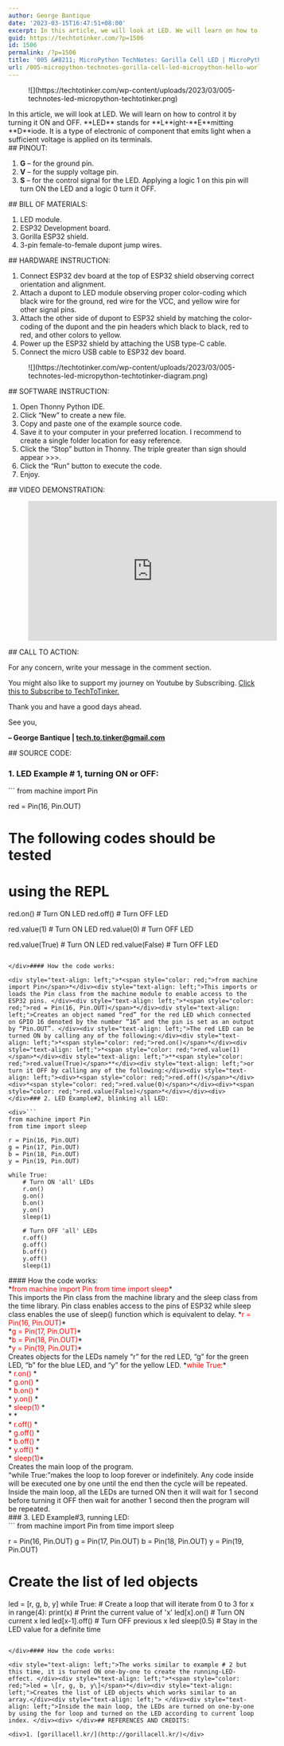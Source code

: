 ```yaml
---
author: George Bantique
date: '2023-03-15T16:47:51+08:00'
excerpt: In this article, we will look at LED. We will learn on how to control it by turning it ON and OFF. LED stands for Light-Emitting Diode. It is a type of electronic of component that emits light when a sufficient voltage is applied on its terminals.
guid: https://techtotinker.com/?p=1506
id: 1506
permalink: /?p=1506
title: '005 &#8211; MicroPython TechNotes: Gorilla Cell LED | MicroPython Hello World'
url: /005-micropython-technotes-gorilla-cell-led-micropython-hello-world629-revision-v1-005-8211-MicroPython-TechNotes-Gorilla-Cell-LED-MicroPython-Hello-World
---
```



<figure class="wp-block-image size-full">![](https://techtotinker.com/wp-content/uploads/2023/03/005-technotes-led-micropython-techtotinker.png)</figure>In this article, we will look at LED. We will learn on how to control it by turning it ON and OFF. **LED** stands for **L**ight-**E**mitting **D**iode. It is a type of electronic of component that emits light when a sufficient voltage is applied on its terminals.

<div> </div>## PINOUT:

1. **G** – for the ground pin.
2. **V** – for the supply voltage pin.
3. **S** – for the control signal for the LED. Applying a logic 1 on this pin will turn ON the LED and a logic 0 turn it OFF.

<div> </div>## BILL OF MATERIALS:

1. LED module.
2. ESP32 Development board.
3. Gorilla ESP32 shield.
4. 3-pin female-to-female dupont jump wires.

<div> </div>## HARDWARE INSTRUCTION:

1. Connect ESP32 dev board at the top of ESP32 shield observing correct orientation and alignment.
2. Attach a dupont to LED module observing proper color-coding which black wire for the ground, red wire for the VCC, and yellow wire for other signal pins.
3. Attach the other side of dupont to ESP32 shield by matching the color-coding of the dupont and the pin headers which black to black, red to red, and other colors to yellow.
4. Power up the ESP32 shield by attaching the USB type-C cable.
5. Connect the micro USB cable to ESP32 dev board.

<figure class="wp-block-image size-full">![](https://techtotinker.com/wp-content/uploads/2023/03/005-technotes-led-micropython-techtotinker-diagram.png)</figure><div> </div>## SOFTWARE INSTRUCTION:

1. Open Thonny Python IDE.
2. Click “New” to create a new file.
3. Copy and paste one of the example source code.
4. Save it to your computer in your preferred location. I recommend to create a single folder location for easy reference.
5. Click the “Stop” button in Thonny. The triple greater than sign should appear &gt;&gt;&gt;.
6. Click the “Run” button to execute the code.
7. Enjoy.

<div> </div>## VIDEO DEMONSTRATION:

<figure class="wp-block-embed is-type-video is-provider-youtube wp-block-embed-youtube wp-embed-aspect-16-9 wp-has-aspect-ratio"><div class="wp-block-embed__wrapper"><iframe allow="accelerometer; autoplay; clipboard-write; encrypted-media; gyroscope; picture-in-picture; web-share" allowfullscreen="" frameborder="0" height="281" loading="lazy" src="https://www.youtube.com/embed/CsMkJr3qhH4?feature=oembed" title="005 - MicroPython TechNotes: LED | MicroPython Hello World" width="500"></iframe></div></figure><div> </div>## CALL TO ACTION:

For any concern, write your message in the comment section.

You might also like to support my journey on Youtube by Subscribing. [Click this to Subscribe to TechToTinker.](https://www.youtube.com/c/TechToTinker?sub_confirmation=1)

Thank you and have a good days ahead.

See you,

**– George Bantique | tech.to.tinker@gmail.com**

<div> </div>## SOURCE CODE:

### 1. LED Example # 1, turning ON or OFF:

<div>```
from machine import Pin

red = Pin(16, Pin.OUT)

# The following codes should be tested
# using the REPL
red.on()  # Turn ON LED
red.off() # Turn OFF LED

red.value(1) # Turn ON LED
red.value(0) # Turn OFF LED

red.value(True)  # Turn ON LED
red.value(False) # Turn OFF LED

```

</div>#### How the code works:

<div style="text-align: left;">*<span style="color: red;">from machine import Pin</span>*</div><div style="text-align: left;">This imports or loads the Pin class from the machine module to enable access to the ESP32 pins. </div><div style="text-align: left;">*<span style="color: red;">red = Pin(16, Pin.OUT)</span>*</div><div style="text-align: left;">Creates an object named “red” for the red LED which connected on GPIO 16 denoted by the number “16” and the pin is set as an output by “Pin.OUT”. </div><div style="text-align: left;">The red LED can be turned ON by calling any of the following:</div><div style="text-align: left;">*<span style="color: red;">red.on()</span>*</div><div style="text-align: left;">*<span style="color: red;">red.value(1)</span>*</div><div style="text-align: left;">**<span style="color: red;">red.value(True)</span>**</div><div style="text-align: left;">or turn it OFF by calling any of the following:</div><div style="text-align: left;"><div>*<span style="color: red;">red.off()</span>*</div><div>*<span style="color: red;">red.value(0)</span>*</div><div>*<span style="color: red;">red.value(False)</span>*</div></div><div> </div>### 2. LED Example#2, blinking all LED:

<div>```
from machine import Pin
from time import sleep

r = Pin(16, Pin.OUT)
g = Pin(17, Pin.OUT)
b = Pin(18, Pin.OUT)
y = Pin(19, Pin.OUT)

while True:
    # Turn ON 'all' LEDs
    r.on()
    g.on()
    b.on()
    y.on()
    sleep(1)
    
    # Turn OFF 'all' LEDs
    r.off()
    g.off()
    b.off()
    y.off()
    sleep(1)
```

</div>#### How the code works:

<div style="text-align: left;">*<span style="color: red;">from machine import Pin  
from time import sleep</span>*</div><div style="text-align: left;">This imports the Pin class from the machine library and the sleep class from the time library. Pin class enables access to the pins of ESP32 while sleep class enables the use of sleep() function which is equivalent to delay. *<span style="color: red;">r = Pin(16, Pin.OUT)</span>*

</div><div style="text-align: left;">*<span style="color: red;">g = Pin(17, Pin.OUT)</span>*</div><div style="text-align: left;">*<span style="color: red;">b = Pin(18, Pin.OUT)</span>*</div><div style="text-align: left;">*<span style="color: red;">y = Pin(19, Pin.OUT)</span>*</div><div style="text-align: left;">Creates objects for the LEDs namely “r” for the red LED, “g” for the green LED, “b” for the blue LED, and “y” for the yellow LED. *<span style="color: red;">while True:</span>*

</div><div style="text-align: left;">*<span style="color: red;"> r.on()  
</span>*</div><div style="text-align: left;">*<span style="color: red;"> g.on()  
</span>*</div><div style="text-align: left;">*<span style="color: red;"> b.on()  
</span>*</div><div style="text-align: left;">*<span style="color: red;"> y.on()  
</span>*</div><div style="text-align: left;">*<span style="color: red;"> sleep(1)  
</span>*</div><div style="text-align: left;">*<span style="color: red;"> </span>*</div><div style="text-align: left;">*<span style="color: red;"> r.off()  
</span>*</div><div style="text-align: left;">*<span style="color: red;"> g.off()  
</span>*</div><div style="text-align: left;">*<span style="color: red;"> b.off()  
</span>*</div><div style="text-align: left;">*<span style="color: red;"> y.off()  
</span>*</div><div style="text-align: left;">*<span style="color: red;"> sleep(1)</span>*</div><div style="text-align: left;">Creates the main loop of the program. </div><div style="text-align: left;">“while True:”makes the loop to loop forever or indefinitely. Any code inside will be executed one by one until the end then the cycle will be repeated.</div><div style="text-align: left;"> </div><div style="text-align: left;">Inside the main loop, all the LEDs are turned ON then it will wait for 1 second before turning it OFF then wait for another 1 second then the program will be repeated.</div><div> </div>### 3. LED Example#3, running LED:

<div>```
from machine import Pin
from time import sleep

r = Pin(16, Pin.OUT)
g = Pin(17, Pin.OUT)
b = Pin(18, Pin.OUT)
y = Pin(19, Pin.OUT)

# Create the list of led objects
led = [r, g, b, y]
while True:
    # Create a loop that will iterate from 0 to 3
    for x in range(4):
        print(x)       # Print the current value of 'x'
        led[x].on()    # Turn ON current x led
        led[x-1].off() # Turn OFF previous x led
        sleep(0.5)     # Stay in the LED value for a definite time
```

</div>#### How the code works:

<div style="text-align: left;">The works similar to example # 2 but this time, it is turned ON one-by-one to create the running-LED-effect. </div><div style="text-align: left;">*<span style="color: red;">led = \[r, g, b, y\]</span>*</div><div style="text-align: left;">Creates the list of LED objects which works similar to an array.</div><div style="text-align: left;"> </div><div style="text-align: left;">Inside the main loop, the LEDs are turned on one-by-one by using the for loop and turned on the LED according to current loop index. </div><div> </div>## REFERENCES AND CREDITS:

<div>1. [gorillacell.kr/](http://gorillacell.kr/)</div>